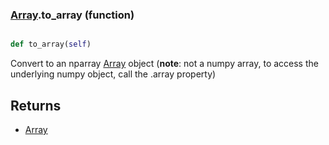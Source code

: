 ### [Array](Array.md).to_array (function)


```py

def to_array(self)

```



Convert to an nparray [Array](Array.md) object (**note**: not a numpy array, to access
the underlying numpy object, call the .array property)

Returns
---------
* [Array](Array.md)

